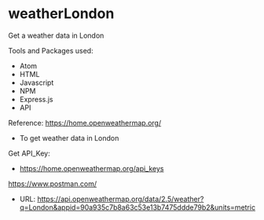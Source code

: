 # weatherLondon
Get a weather data in London

Tools and Packages used:
- Atom
- HTML
- Javascript
- NPM
- Express.js
- API

Reference:
https://home.openweathermap.org/
- To get weather data in London

Get API_Key:
- https://home.openweathermap.org/api_keys

https://www.postman.com/
- URL: https://api.openweathermap.org/data/2.5/weather?q=London&appid=90a935c7b8a63c53e13b7475ddde79b2&units=metric
